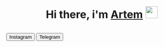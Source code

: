 <h1 align="center">Hi there, i'm <a href="https://www.instagram.com/temas.s_/?next=%2F" target="_blank">Artem</a>
  <img src="https://github.com/blackcater/blackcater/raw/main/images/Hi.gif" height="32"/></h1>

<div id="header" align="center">
  <img src="">
</div>

<button href="https://www.instagram.com/temsvs/" target="_blank">Instagram</button>
<button href="https://t.me/temsvs" target="_blank">Telegram</button>
  
  
  
